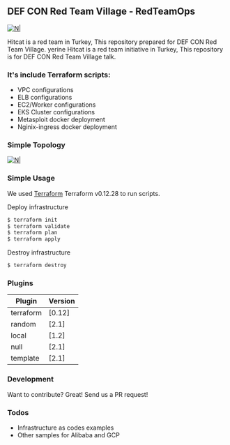 ## DEF CON Red Team Village - RedTeamOps

[![N|](https://hitcat.red/hitcat_logo.png)](https://hitcat.red/)

Hitcat is a red team in Turkey, This repository prepared for DEF CON Red Team Village. yerine Hitcat is a red team initiative in Turkey, This repository is for DEF CON Red Team Village talk.

### It's include Terraform scripts:
  - VPC configurations
  - ELB configurations
  - EC2/Worker configurations
  - EKS Cluster configurations
  - Metasploit docker deployment
  - Nginix-ingress docker deployment


### Simple Topology

[![N|](https://hitcat.red/topology.png)](https://hitcat.red/)

### Simple Usage

We used  [Terraform](https://www.terraform.io/) Terraform v0.12.28 to run scripts.

Deploy infrastructure
```sh
$ terraform init
$ terraform validate
$ terraform plan
$ terraform apply
```

Destroy infrastructure

```sh
$ terraform destroy
```

### Plugins


| Plugin | Version |
| ------ | ------ |
| terraform | [0.12] |
| random | [2.1] |
| local | [1.2] |
| null | [2.1] |
| template | [2.1] |


### Development

Want to contribute? Great! Send us a PR request! 

### Todos

 - Infrastructure as codes examples
 - Other samples for Alibaba and GCP


